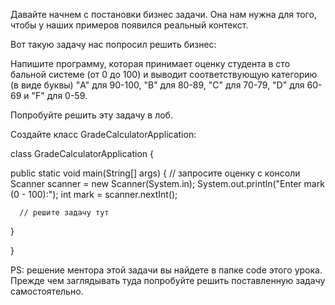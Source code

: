 Давайте начнем с постановки бизнес задачи.
Она нам нужна для того, чтобы у наших примеров 
появился реальный контекст. 

Вот такую задачу нас попросил решить бизнес:

   Напишите программу, которая принимает оценку студента
   в сто бальной системе (от 0 до 100) и выводит соответствующую 
   категорию (в виде буквы) "A" для 90-100, "B" для 80-89, 
   "C" для 70-79, "D" для 60-69 и "F" для 0-59.

Попробуйте решить эту задачу в лоб. 

Создайте класс GradeCalculatorApplication:

class GradeCalculatorApplication {

   public static void main(String[] args) {
      // запросите оценку с консоли
      Scanner scanner = new Scanner(System.in);
      System.out.println("Enter mark (0 - 100):");
      int mark = scanner.nextInt();

      // решите задачу тут
   }

}

PS: решение ментора этой задачи вы найдете в папке code 
этого урока. Прежде чем заглядывать туда попробуйте 
решить поставленную задачу самостоятельно.